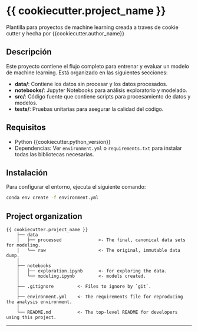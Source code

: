 # {{ cookiecutter.project_name }}


Plantilla para proyectos de machine learning creada a traves de cookie cutter y hecha por {{cookiecutter.author_name}}

## Descripción

Este proyecto contiene el flujo completo para entrenar y evaluar un modelo de machine learning. Está organizado en las siguientes secciones:

- **data/**: Contiene los datos sin procesar y los datos procesados.
- **notebooks/**: Jupyter Notebooks para análisis exploratorio y modelado.
- **src/**: Código fuente que contiene scripts para procesamiento de datos y modelos.
- **tests/**: Pruebas unitarias para asegurar la calidad del código.

## Requisitos

- Python {{cookiecutter.python_version}}
- Dependencias: Ver `environment.yml` o `requirements.txt` para instalar todas las bibliotecas necesarias.

## Instalación

Para configurar el entorno, ejecuta el siguiente comando:

```bash
conda env create -f environment.yml
```

## Project organization

    {{ cookiecutter.project_name }}
        ├── data
        │   ├── processed              <- The final, canonical data sets for modeling.
        │   └── raw                    <- The original, immutable data dump.
        │
        ├── notebooks          
        │   ├── exploration.ipynb      <- for exploring the data.
        │   └── modeling.ipynb         <- models created.
        │
        ├── .gitignore         <- Files to ignore by `git`.
        │
        ├── environment.yml    <- The requirements file for reproducing the analysis environment.
        │
        └── README.md          <- The top-level README for developers using this project.

---
